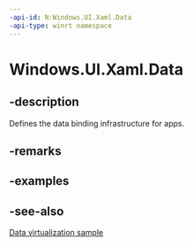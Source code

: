 ```yaml
---
-api-id: N:Windows.UI.Xaml.Data
-api-type: winrt namespace
---
```


# Windows.UI.Xaml.Data

## -description

Defines the data binding infrastructure for apps.



## -remarks

## -examples

## -see-also

[Data virtualization sample](https://github.com/Microsoft/Windows-universal-samples/tree/master/Samples/XamlDataVirtualization)
